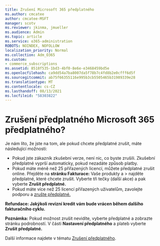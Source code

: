 ```yaml
---
title: Zrušení Microsoft 365 předplatného
ms.author: cmcatee
author: cmcatee-MSFT
manager: scotv
ms.reviewer: jkinma, jmueller
ms.audience: Admin
ms.topic: article
ms.service: o365-administration
ROBOTS: NOINDEX, NOFOLLOW
localization_priority: Normal
ms.collection: Adm_O365
ms.custom:
- commerce_subscriptions
ms.assetid: 8518f535-1bd3-4bf0-8e6e-e3468459bd5e
ms.openlocfilehash: ca9dd54a7ba8007da5f78b7c4fd8b2e0cfff6d5f
ms.sourcegitcommit: ab75f66355116e995b3cb5505465b31989339e28
ms.translationtype: MT
ms.contentlocale: cs-CZ
ms.lasthandoff: 08/13/2021
ms.locfileid: "58303822"
---
```

# <a name="canceling-your-microsoft-365-subscription"></a>Zrušení předplatného Microsoft 365 předplatného?

Je nám líto, že jste na tom, ale pokud chcete předplatné zrušit, máte následující možnosti:
  
- Pokud jste zákazník zkušební verze, není nic, co byste zrušili. Zkušební předplatné vyprší automaticky, pokud nezadáte způsob platby.
- Pokud máte méně než 25 přiřazených licencí, můžete předplatné zrušit online. Přejděte na **stránku Fakturace:** Vaše produkty a \> [](https://go.microsoft.com/fwlink/p/?linkid=842054) najděte předplatné, které chcete zrušit. Vyberte tři tečky (další akce) a pak vyberte **Zrušit předplatné.**
- Pokud máte více než 25 licencí přiřazených uživatelům, zavolejte podporu a [zrušte předplatné.](https://go.microsoft.com/fwlink/p/?linkid=518322)

**Refundace: Jakýkoli revizní kredit vám bude vrácen během dalšího fakturačního cyklu.**

**Poznámka:** Pokud možnost zrušit nevidíte, vyberte předplatné a zobrazte stránku podrobností. V části **Nastavení předplatného** a plateb vyberte **Zrušit předplatné.**

Další informace najdete v tématu [Zrušení předplatného](https://docs.microsoft.com/microsoft-365/commerce/subscriptions/cancel-your-subscription).